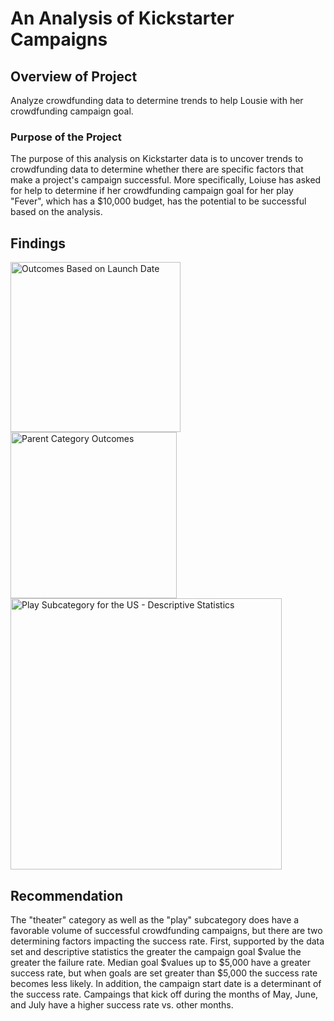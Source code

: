 # An Analysis of Kickstarter Campaigns

## Overview of Project
Analyze crowdfunding data to determine trends to help Lousie with her crowdfunding campaign goal.

### Purpose of the Project
The purpose of this analysis on Kickstarter data is to uncover trends to crowdfunding data to determine whether there are specific factors that make a project's campaign successful.  More specifically, Loiuse has asked for help to determine if her crowdfunding campaign goal for her play "Fever", which has a $10,000 budget, has the potential to be successful based on the analysis.

## Findings
<img width="272" alt="Outcomes Based on Launch Date" src="https://user-images.githubusercontent.com/110485380/188962417-9a3f950b-c9a2-4b6c-854d-8cd4cf9cc420.png">


<img width="266" alt="Parent Category Outcomes" src="https://user-images.githubusercontent.com/110485380/188962593-01445b01-d97a-44f3-b2a1-da8d442bb566.png">


<img width="434" alt="Play Subcategory for the US - Descriptive Statistics" src="https://user-images.githubusercontent.com/110485380/190209072-29bd0aba-d656-40b6-8e12-858450f80fb3.png">



## Recommendation
The "theater" category as well as the "play" subcategory does have a favorable volume of successful crowdfunding campaigns, but there are two determining factors impacting the success rate.  First, supported by the data set and descriptive statistics the greater the campaign goal $value the greater the failure rate.  Median goal $values up to $5,000 have a greater success rate, but when goals are set greater than $5,000 the success rate becomes less likely.  In addition, the campaign start date is a determinant of the success rate.  Campaings that kick off during the months of May, June, and July have a higher success rate vs. other months. 
